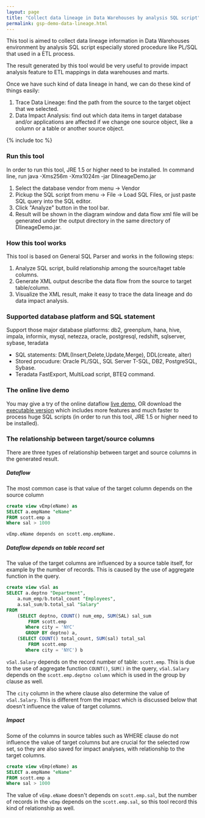 ```yaml
---
layout: page
title: "Collect data lineage in Data Warehouses by analysis SQL script"
permalink: gsp-demo-data-lineage.html
---
```


This tool is aimed to collect data lineage information in Data Warehouses environment by analysis SQL script especially stored procedure like PL/SQL that used in a ETL process.

The result generated by this tool would be very useful to provide impact analysis feature to ETL mappings in data warehouses and marts.

Once we have such kind of data lineage in hand, we can do these kind of things easily:

1. Trace Data Lineage: find the path from the source to the target object that we selected.
2. Data Impact Analysis: find out which data items in target database and/or applications are affected if we change one source object, like a column or a table or another source object.

{% include toc %}

### Run this tool

In order to run this tool, JRE 1.5 or higher need to be installed.  In command line, run java -Xms256m -Xmx1024m -jar DlineageDemo.jar

1. Select the database vendor from menu -> Vendor
2. Pickup the SQL script from menu -> File -> Load SQL Files, or just paste SQL query into the SQL editor.
3. Click "Analyze" button in the tool bar.
4. Result will be shown in the diagram window and data flow xml file will be generated under the output directory in the same directory of DlineageDemo.jar.

### How this tool works

This tool is based on General SQL Parser and works in the following steps:

1. Analyze SQL script, build relationship among the source/taget table columns.
2. Generate XML output describe the data flow from the source to target table/column.
3. Visualize the XML result, make it easy to trace the data lineage and do data impact analysis.

### Supported database platform and SQL statement

Support those major database platforms: db2, greenplum, hana, hive, impala, informix, mysql, netezza, oracle, postgresql, redshift, sqlserver, sybase, teradata

- SQL statements: DML(Insert,Delete,Update,Merge), DDL(create, alter)
- Stored procudure: Oracle PL/SQL, SQL Server T-SQL, DB2, PostgreSQL, Sybase.
- Teradata FastExport, MultiLoad script, BTEQ command.

### The online live demo

You may give a try of the online dataflow <a href="http://107.170.101.241:8080/dataflow/" class="btn btn--info">live demo</a>, OR download the <a href="http://sqlparser.com/download.php" class="btn btn--info"> executable version</a> which includes more features and much faster to process huge SQL scripts (in order to run this tool, JRE 1.5 or higher need to be installed).

### The relationship between target/source columns

There are three types of relationship between target and source columns in the generated result.

##### Dataflow

The most common case is that value of the target column depends on the source column
```sql
create view vEmp(eName) as
SELECT a.empName "eName"
FROM scott.emp a
Where sal > 1000
```

`vEmp.eName depends on scott.emp.empName.`

##### Dataflow depends on table record set

The value of the target columns are influenced by a source table itself, for example by the number of records. This is caused by the use of aggregate function in the query.
```sql
create view vSal as
SELECT a.deptno "Department", 
    a.num_emp/b.total_count "Employees", 
    a.sal_sum/b.total_sal "Salary"
FROM
    (SELECT deptno, COUNT() num_emp, SUM(SAL) sal_sum
        FROM scott.emp
       Where city = 'NYC'
       GROUP BY deptno) a,
    (SELECT COUNT() total_count, SUM(sal) total_sal
        FROM scott.emp
       Where city = 'NYC') b
```

`vSal.Salary` depends on the record number of table: `scott.emp`. This is due to the use of aggregate function `COUNT()`, `SUM()` in the query,  `vSal.Salary` depends on the `scott.emp.deptno column` which is used in the group by clause as well.

The `city` column in the where clause also determine the value of `vSal.Salary`. This is different from the impact which is discussed below that doesn't influence the value of target columns.

##### Impact

Some of the columns in source tables such as WHERE clause do not influence the value of target columns but are crucial for the selected row set, so they are also saved for impact analyses, with relationship to the target columns.
```sql
create view vEmp(eName) as
SELECT a.empName "eName"
FROM scott.emp a
Where sal > 1000
```

The value of `vEmp.eName` doesn't depends on `scott.emp.sal`, but the number of records in the `vEmp` depends on the `scott.emp.sal`, so this tool record this kind of relationship as well.